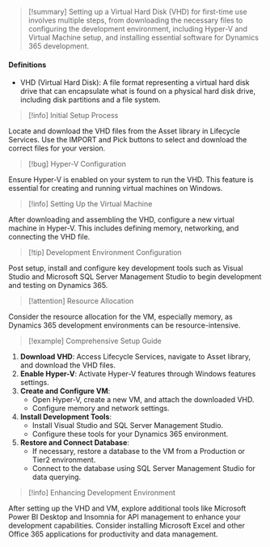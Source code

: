 >[!summary]
>Setting up a Virtual Hard Disk (VHD) for first-time use involves multiple steps, from downloading the necessary files to configuring the development environment, including Hyper-V and Virtual Machine setup, and installing essential software for Dynamics 365 development.

#### Definitions
- VHD (Virtual Hard Disk): A file format representing a virtual hard disk drive that can encapsulate what is found on a physical hard disk drive, including disk partitions and a file system.

>[!info] Initial Setup Process

Locate and download the VHD files from the Asset library in Lifecycle Services. Use the IMPORT and Pick buttons to select and download the correct files for your version.

>[!bug] Hyper-V Configuration

Ensure Hyper-V is enabled on your system to run the VHD. This feature is essential for creating and running virtual machines on Windows.

>[!info] Setting Up the Virtual Machine

After downloading and assembling the VHD, configure a new virtual machine in Hyper-V. This includes defining memory, networking, and connecting the VHD file.

>[!tip] Development Environment Configuration

Post setup, install and configure key development tools such as Visual Studio and Microsoft SQL Server Management Studio to begin development and testing on Dynamics 365.

>[!attention] Resource Allocation

Consider the resource allocation for the VM, especially memory, as Dynamics 365 development environments can be resource-intensive.

>[!example] Comprehensive Setup Guide

1. **Download VHD**: Access Lifecycle Services, navigate to Asset library, and download the VHD files.
2. **Enable Hyper-V**: Activate Hyper-V features through Windows features settings.
3. **Create and Configure VM**:
   - Open Hyper-V, create a new VM, and attach the downloaded VHD.
   - Configure memory and network settings.
4. **Install Development Tools**:
   - Install Visual Studio and SQL Server Management Studio.
   - Configure these tools for your Dynamics 365 environment.
5. **Restore and Connect Database**:
   - If necessary, restore a database to the VM from a Production or Tier2 environment.
   - Connect to the database using SQL Server Management Studio for data querying.

>[!info] Enhancing Development Environment

After setting up the VHD and VM, explore additional tools like Microsoft Power BI Desktop and Insomnia for API management to enhance your development capabilities. Consider installing Microsoft Excel and other Office 365 applications for productivity and data management.